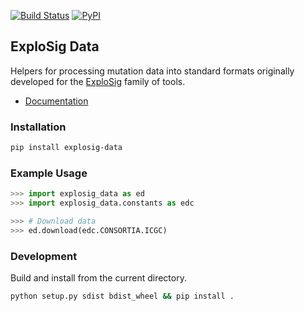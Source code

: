 [![Build Status](https://travis-ci.org/lrgr/explosig-data.svg?branch=master)](https://travis-ci.org/lrgr/explosig-data)
[![PyPI](https://img.shields.io/pypi/v/explosig-data)](https://pypi.org/project/explosig-data/)

## ExploSig Data

Helpers for processing mutation data into standard formats originally developed for the [ExploSig](https://github.com/lrgr/explosig) family of tools.

- [Documentation](https://lrgr.github.io/explosig-data/)

### Installation

```sh
pip install explosig-data
```

### Example Usage

```python
>>> import explosig_data as ed
>>> import explosig_data.constants as edc

>>> # Download data
>>> ed.download(edc.CONSORTIA.ICGC)
```


### Development

Build and install from the current directory.

```sh
python setup.py sdist bdist_wheel && pip install .
```